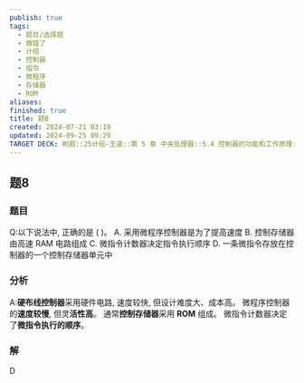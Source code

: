 ```yaml
---
publish: true
tags:
  - 题目/选择题
  - 做错了
  - 计组
  - 控制器
  - 指令
  - 微程序
  - 存储器
  - ROM
aliases: 
finished: true
title: 题8
created: 2024-07-21 03:19
updated: 2024-09-25 09:29
TARGET DECK: 刷题::25计组-王道::第 5 章 中央处理器::5.4 控制器的功能和工作原理::题8
---
```

## 题8
### 题目
Q:以下说法中, 正确的是 ( )。
A. 采用微程序控制器是为了提高速度
B. 控制存储器由高速 RAM 电路组成
C. 微指令计数器决定指令执行顺序
D. 一条微指令存放在控制器的一个控制存储器单元中
### 分析
A:**硬布线控制器**采用硬件电路, 速度较快, 但设计难度大、成本高。
微程序控制器的**速度较慢**, 但灵**活性高**。
通常**控制存储器**采用 **ROM** 组成。
微指令计数器决定了**微指令执行的顺序**。
### 解
D


